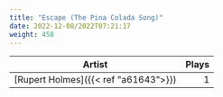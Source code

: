 ```yaml
---
title: "Escape (The Pina Colada Song)"
date: 2022-12-08/2022T07:21:17
weight: 458
---
```




 Artist | Plays 
----- | -----:
[Rupert Holmes]({{< ref "a61643">}}) | 1
